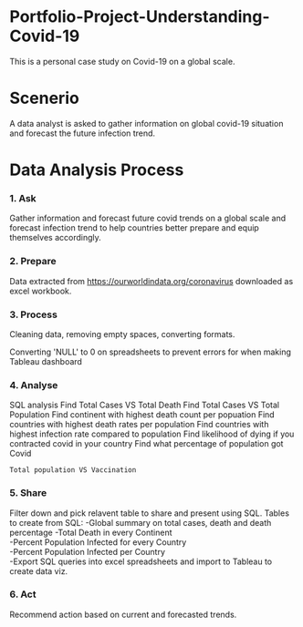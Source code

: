 # Portfolio-Project-Understanding-Covid-19
This is a personal case study on Covid-19 on a global scale.


# Scenerio
A data analyst is asked to gather information on global covid-19 situation and forecast the future infection trend.


# Data Analysis Process 

### 1. Ask
  Gather information and forecast future covid trends on a global scale and forecast infection trend 
  to help countries better prepare and equip themselves accordingly.
  
### 2. Prepare
   Data extracted from https://ourworldindata.org/coronavirus downloaded as excel workbook.
      
### 3. Process
   Cleaning data, removing empty spaces, converting formats.
   
   Converting 'NULL' to 0 on spreadsheets to prevent errors for when making Tableau dashboard

### 4. Analyse 
  SQL analysis
  Find Total Cases VS Total Death
  Find Total Cases VS Total Population
  Find continent with highest death count per popuation
  Find countries with highest death rates per population
  Find countries with highest infection rate compared to population
  Find likelihood of dying if you contracted covid in your country
  Find what percentage of population got Covid
    
    Total population VS Vaccination
   
### 5. Share 
  Filter down and pick relavent table to share and present using SQL.
  Tables to create from SQL:
  -Global summary on total cases, death and death percentage
  -Total Death in every Continent    
  -Percent Population Infected for every Country    
  -Percent Population Infected per Country  
  -Export SQL queries into excel spreadsheets and import to Tableau to create data viz.

### 6. Act
  Recommend action based on current and forecasted trends.

